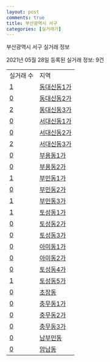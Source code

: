```yaml
---
layout: post
comments: true
title: 부산광역시 서구
categories: [실거래가]
---
```


부산광역시 서구 실거래 정보

2021년 05월 28일 등록된 실거래 정보: 9건


<table>
  <tr>
    <td>실거래 수</td>
    <td>지역</td>
  </tr>

  
  <tr>
    <td><a href="2614010100.html">1</a></td>
    <td><a href="2614010100.html">동대신동1가</a></td>
  </tr>
    

  <tr>
    <td><a href="2614010200.html">0</a></td>
    <td><a href="2614010200.html">동대신동2가</a></td>
  </tr>
    

  <tr>
    <td><a href="2614010300.html">2</a></td>
    <td><a href="2614010300.html">동대신동3가</a></td>
  </tr>
    

  <tr>
    <td><a href="2614010400.html">0</a></td>
    <td><a href="2614010400.html">서대신동1가</a></td>
  </tr>
    

  <tr>
    <td><a href="2614010500.html">0</a></td>
    <td><a href="2614010500.html">서대신동2가</a></td>
  </tr>
    

  <tr>
    <td><a href="2614010600.html">2</a></td>
    <td><a href="2614010600.html">서대신동3가</a></td>
  </tr>
    

  <tr>
    <td><a href="2614010700.html">0</a></td>
    <td><a href="2614010700.html">부용동1가</a></td>
  </tr>
    

  <tr>
    <td><a href="2614010800.html">0</a></td>
    <td><a href="2614010800.html">부용동2가</a></td>
  </tr>
    

  <tr>
    <td><a href="2614010900.html">1</a></td>
    <td><a href="2614010900.html">부민동1가</a></td>
  </tr>
    

  <tr>
    <td><a href="2614011000.html">0</a></td>
    <td><a href="2614011000.html">부민동2가</a></td>
  </tr>
    

  <tr>
    <td><a href="2614011100.html">1</a></td>
    <td><a href="2614011100.html">부민동3가</a></td>
  </tr>
    

  <tr>
    <td><a href="2614011200.html">1</a></td>
    <td><a href="2614011200.html">토성동1가</a></td>
  </tr>
    

  <tr>
    <td><a href="2614011300.html">0</a></td>
    <td><a href="2614011300.html">토성동2가</a></td>
  </tr>
    

  <tr>
    <td><a href="2614011400.html">0</a></td>
    <td><a href="2614011400.html">토성동3가</a></td>
  </tr>
    

  <tr>
    <td><a href="2614011500.html">0</a></td>
    <td><a href="2614011500.html">아미동1가</a></td>
  </tr>
    

  <tr>
    <td><a href="2614011600.html">0</a></td>
    <td><a href="2614011600.html">아미동2가</a></td>
  </tr>
    

  <tr>
    <td><a href="2614011700.html">0</a></td>
    <td><a href="2614011700.html">토성동4가</a></td>
  </tr>
    

  <tr>
    <td><a href="2614011800.html">1</a></td>
    <td><a href="2614011800.html">토성동5가</a></td>
  </tr>
    

  <tr>
    <td><a href="2614011900.html">0</a></td>
    <td><a href="2614011900.html">초장동</a></td>
  </tr>
    

  <tr>
    <td><a href="2614012000.html">0</a></td>
    <td><a href="2614012000.html">충무동1가</a></td>
  </tr>
    

  <tr>
    <td><a href="2614012100.html">0</a></td>
    <td><a href="2614012100.html">충무동2가</a></td>
  </tr>
    

  <tr>
    <td><a href="2614012200.html">0</a></td>
    <td><a href="2614012200.html">충무동3가</a></td>
  </tr>
    

  <tr>
    <td><a href="2614012300.html">0</a></td>
    <td><a href="2614012300.html">남부민동</a></td>
  </tr>
    

  <tr>
    <td><a href="2614012400.html">0</a></td>
    <td><a href="2614012400.html">암남동</a></td>
  </tr>
    


</table>
    